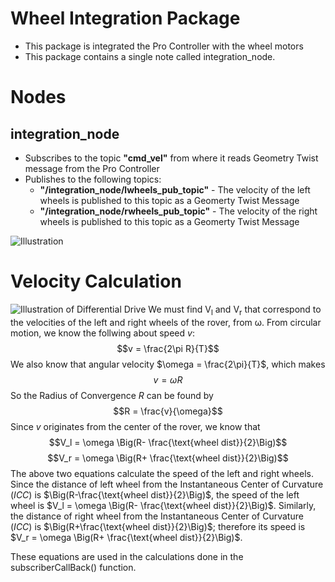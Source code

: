 # Wheel Integration Package
- This package is integrated the Pro Controller with the wheel motors
-  This package contains a single note called integration_node.

# Nodes
## integration_node
- Subscribes to the topic **"cmd_vel"** from where it reads Geometry Twist message from the Pro Controller
- Publishes to the following topics:
	- **"/integration_node/lwheels_pub_topic"** - The velocity of the left wheels is published to this topic as a Geomerty Twist Message
	- **"/integration_node/rwheels_pub_topic"** - The velocity of the right wheels is published to this topic as a Geomerty Twist Message

![Illustration](/images/integration_node.jpg)

# Velocity Calculation
![Illustration of Differential Drive](https://lh4.googleusercontent.com/TqfDBFzATE9TtIoKtKU0MUVGNphvDLySSMhwtvjxkst8QvyeYdZe19bDjR-qaVYC2cE42rRqZ-jlg7BV29CooRGWkpI6e7jqck8r2DoL59AfSa0Xr_KfzmqIKNWCurI2Ow=w1280)
We must find V<sub>l</sub> and V<sub>r</sub> that correspond to the velocities of the left and right wheels of the rover, from &omega;.
From circular motion, we know the follwing about speed $v$: $$v = \frac{2\pi R}{T}$$We also know that angular velocity $\omega  = \frac{2\pi}{T}$, which makes
$$v=\omega R$$ So the Radius of Convergence $R$ can be found by $$R = \frac{v}{\omega}$$Since $v$ originates from the center of the rover, we know that $$V_l = \omega \Big(R- \frac{\text{wheel dist}}{2}\Big)$$ $$V_r = \omega \Big(R+ \frac{\text{wheel dist}}{2}\Big)$$The above two equations calculate the speed of the left and right wheels. Since the distance of left wheel from the Instantaneous Center of Curvature $(ICC)$ is $\Big(R-\frac{\text{wheel dist}}{2}\Big)$, the speed of the left wheel is $V_l = \omega \Big(R- \frac{\text{wheel dist}}{2}\Big)$. 
Similarly, the distance of right wheel from the Instantaneous Center of Curvature $(ICC)$ is $\Big(R+\frac{\text{wheel dist}}{2}\Big)$; therefore its speed is $V_r = \omega \Big(R+ \frac{\text{wheel dist}}{2}\Big)$.

These equations are used in the calculations done in the subscriberCallBack() function. 
